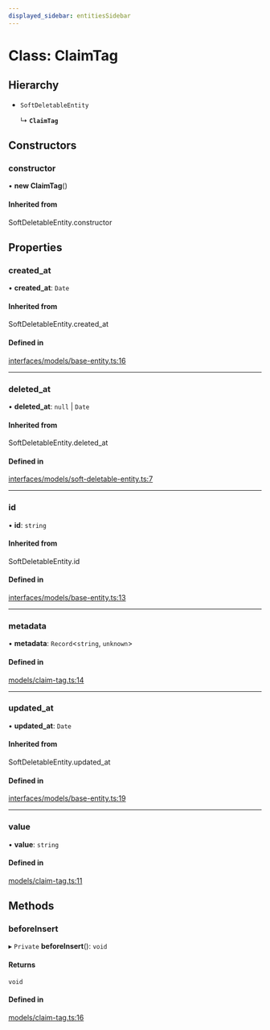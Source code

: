 ```yaml
---
displayed_sidebar: entitiesSidebar
---
```


# Class: ClaimTag

## Hierarchy

- `SoftDeletableEntity`

  ↳ **`ClaimTag`**

## Constructors

### constructor

• **new ClaimTag**()

#### Inherited from

SoftDeletableEntity.constructor

## Properties

### created\_at

• **created\_at**: `Date`

#### Inherited from

SoftDeletableEntity.created\_at

#### Defined in

[interfaces/models/base-entity.ts:16](https://github.com/medusajs/medusa/blob/aada5327e/packages/medusa/src/interfaces/models/base-entity.ts#L16)

___

### deleted\_at

• **deleted\_at**: ``null`` \| `Date`

#### Inherited from

SoftDeletableEntity.deleted\_at

#### Defined in

[interfaces/models/soft-deletable-entity.ts:7](https://github.com/medusajs/medusa/blob/aada5327e/packages/medusa/src/interfaces/models/soft-deletable-entity.ts#L7)

___

### id

• **id**: `string`

#### Inherited from

SoftDeletableEntity.id

#### Defined in

[interfaces/models/base-entity.ts:13](https://github.com/medusajs/medusa/blob/aada5327e/packages/medusa/src/interfaces/models/base-entity.ts#L13)

___

### metadata

• **metadata**: `Record`<`string`, `unknown`\>

#### Defined in

[models/claim-tag.ts:14](https://github.com/medusajs/medusa/blob/aada5327e/packages/medusa/src/models/claim-tag.ts#L14)

___

### updated\_at

• **updated\_at**: `Date`

#### Inherited from

SoftDeletableEntity.updated\_at

#### Defined in

[interfaces/models/base-entity.ts:19](https://github.com/medusajs/medusa/blob/aada5327e/packages/medusa/src/interfaces/models/base-entity.ts#L19)

___

### value

• **value**: `string`

#### Defined in

[models/claim-tag.ts:11](https://github.com/medusajs/medusa/blob/aada5327e/packages/medusa/src/models/claim-tag.ts#L11)

## Methods

### beforeInsert

▸ `Private` **beforeInsert**(): `void`

#### Returns

`void`

#### Defined in

[models/claim-tag.ts:16](https://github.com/medusajs/medusa/blob/aada5327e/packages/medusa/src/models/claim-tag.ts#L16)
